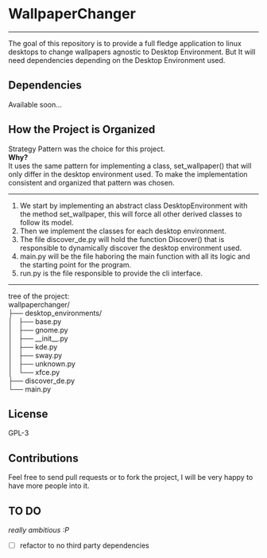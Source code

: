 # WallpaperChanger
***
The goal of this repository is to provide a full fledge application to linux desktops to change wallpapers agnostic to Desktop Environment. But It will need dependencies depending on the Desktop Environment used.

## Dependencies

Available soon...

## How the Project is Organized

Strategy Pattern was the choice for this project.  
**Why?**  
It uses the same pattern for implementing a class, set\_wallpaper() that will only differ in the desktop environment used. To make the implementation consistent and organized that pattern was chosen.  

***

1. We start by implementing an abstract class DesktopEnvironment with the method set\_wallpaper, this will force all other derived classes to follow its model.  
2. Then we implement the classes for each desktop environment.  
3. The file discover\_de.py will hold the function Discover() that is responsible to dynamically discover the desktop environment used.  
4. main.py will be the file haboring the main function with all its logic and the starting point for the program.  
5. run.py is the file responsible to provide the cli interface.

***

tree of the project:  
wallpaperchanger/  
├── desktop\_environments/  
│   ├── base.py  
│   ├── gnome.py  
│   ├── \_\_init\_\_.py  
│   ├── kde.py  
│   ├── sway.py  
│   ├── unknown.py  
│   └── xfce.py  
├── discover\_de.py  
└── main.py  

## License

GPL-3

## Contributions

Feel free to send pull requests or to fork the project, I will be very happy to have more people into it.

## TO DO
_really ambitious :P_  
- [ ] refactor to no third party dependencies
